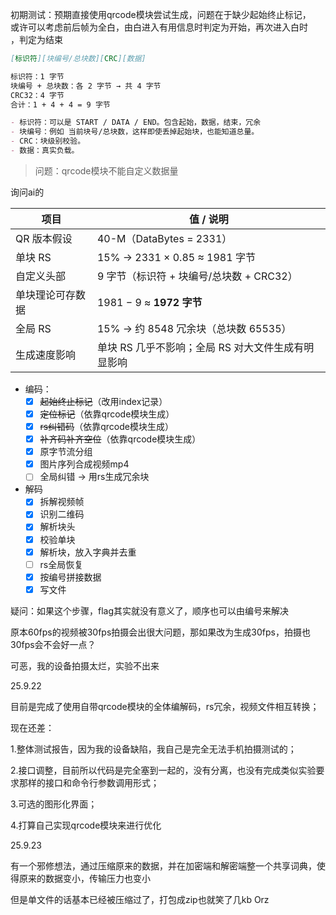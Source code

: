 初期测试：预期直接使用qrcode模块尝试生成，问题在于缺少起始终止标记，<br>或许可以考虑前后帧为全白，由白进入有用信息时判定为开始，再次进入白时<br>，判定为结束

```markdown
[标识符][块编号/总块数][CRC][数据]

标识符：1 字节
块编号 + 总块数：各 2 字节 → 共 4 字节
CRC32：4 字节
合计：1 + 4 + 4 = 9 字节

- 标识符：可以是 START / DATA / END。包含起始，数据，结束，冗余
- 块编号：例如 当前块号/总块数，这样即使丢掉起始块，也能知道总量。
- CRC：块级别校验。
- 数据：真实负载。
```

> 问题：qrcode模块不能自定义数据量



询问ai的

| 项目             | 值 / 说明                                          |
| ---------------- | -------------------------------------------------- |
| QR 版本假设      | 40-M（DataBytes = 2331）                           |
| 单块 RS          | 15% → 2331 × 0.85 ≈ 1981 字节                      |
| 自定义头部       | 9 字节（标识符 + 块编号/总块数 + CRC32）           |
| 单块理论可存数据 | 1981 − 9 ≈ **1972 字节**                           |
| 全局 RS          | 15% → 约 8548 冗余块（总块数 65535）               |
| 生成速度影响     | 单块 RS 几乎不影响；全局 RS 对大文件生成有明显影响 |

- 编码：
  - [x] ~~起始终止标记~~（改用index记录）
  - [x] ~~定位标记~~（依靠qrcode模块生成）
  - [x] ~~rs纠错码~~（依靠qrcode模块生成）
  - [x] ~~补齐码补齐空位~~（依靠qrcode模块生成）
  - [x] 原字节流分组
  - [x] 图片序列合成视频mp4
  - [ ] 全局纠错 -> 用rs生成冗余块

- 解码
  - [x] 拆解视频帧
  - [x] 识别二维码
  - [x] 解析块头
  - [x] 校验单块
  - [x] 解析块，放入字典并去重
  - [ ] rs全局恢复
  - [x] 按编号拼接数据
  - [x] 写文件

疑问：如果这个步骤，flag其实就没有意义了，顺序也可以由编号来解决



原本60fps的视频被30fps拍摄会出很大问题，那如果改为生成30fps，拍摄也30fps会不会好一点？

可恶，我的设备拍摄太烂，实验不出来





25.9.22

目前是完成了使用自带qrcode模块的全体编解码，rs冗余，视频文件相互转换；

现在还差：

1.整体测试报告，因为我的设备缺陷，我自己是完全无法手机拍摄测试的；

2.接口调整，目前所以代码是完全塞到一起的，没有分离，也没有完成类似实验要求那样的接口和命令行参数调用形式；

3.可选的图形化界面；

4.打算自己实现qrcode模块来进行优化





25.9.23

有一个邪修想法，通过压缩原来的数据，并在加密端和解密端整一个共享词典，使得原来的数据变小，传输压力也变小

但是单文件的话基本已经被压缩过了，打包成zip也就笑了几kb Orz